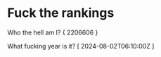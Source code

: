 # Fuck the rankings

Who the hell am I?
{ 2206606 }

What fucking year is it?
[ 2024-08-02T06:10:00Z ]
